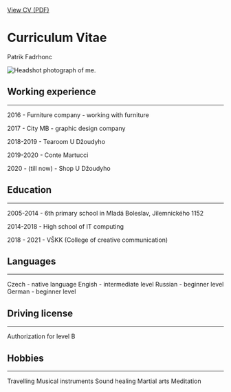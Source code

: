 
[View CV (PDF)](cv-2020-jgagne.pdf)

# Curriculum Vitae

Patrik Fadrhonc

![Headshot photograph of me.](headshot-patrik.jpg)
## Working experience
- - -

2016 - Furniture company - working with furniture

2017 - City MB - graphic design company

2018-2019 - Tearoom U Džoudyho

2019-2020 - Conte Martucci

2020 - (till now) - Shop U Džoudyho

## Education
- - -

2005-2014 - 6th primary school in Mladá Boleslav, Jilemnického 1152

2014-2018 - High school of IT computing

2018 - 2021 - VŠKK (College of creative communication)

## Languages
- - -

Czech - native language
Engish - intermediate level
Russian - beginner level
German - beginner level

## Driving license
- - -

Authorization for level B

## Hobbies
- - -

Travelling
Musical instruments
Sound healing
Martial arts
Meditation

